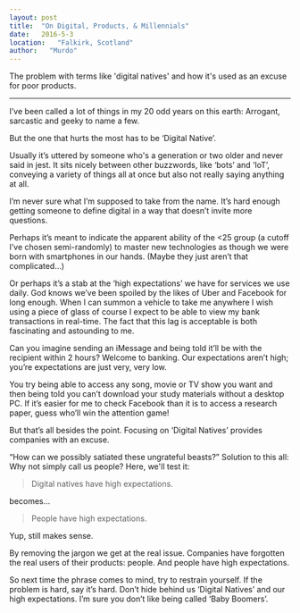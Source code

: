 ```yaml
---
layout: post
title:  "On Digital, Products, & Millennials"
date:   2016-5-3
location:   "Falkirk, Scotland"
author:   "Murdo"
---
```


The problem with terms like 'digital natives' and how it's used as an excuse for poor products.

---

I’ve been called a lot of things in my 20 odd years on this earth: Arrogant, sarcastic and geeky to name a few.

But the one that hurts the most has to be ‘Digital Native’.

Usually it’s uttered by someone who's a generation or two older and never said in jest. It sits nicely between other buzzwords, like ‘bots’ and ‘IoT’, conveying a variety of things all at once but also not really saying anything at all.

I’m never sure what I’m supposed to take from the name. It’s hard enough getting someone to define digital in a way that doesn’t invite more questions.

Perhaps it’s meant to indicate the apparent ability of the <25 group (a cutoff I’ve chosen semi-randomly) to master new technologies as though we were born with smartphones in our hands. (Maybe they just aren’t that complicated…)

Or perhaps it’s a stab at the ‘high expectations’ we have for services we use daily. God knows we’ve been spoiled by the likes of Uber and Facebook for long enough. When I can summon a vehicle to take me anywhere I wish using a piece of glass of course I expect to be able to view my bank transactions in real-time. The fact that this lag is acceptable is both fascinating and astounding to me.

Can you imagine sending an iMessage and being told it’ll be with the recipient within 2 hours? Welcome to banking.
Our expectations aren’t high; you’re expectations are just very, very low.

You try being able to access any song, movie or TV show you want and then being told you can’t download your study materials without a desktop PC. If it’s easier for me to check Facebook than it is to access a research paper, guess who’ll win the attention game!

But that’s all besides the point. Focusing on ‘Digital Natives’ provides companies with an excuse.

“How can we possibly satiated these ungrateful beasts?”
Solution to this all: Why not simply call us people? Here, we'll test it:

>Digital natives have high expectations.

becomes…

>People have high expectations.

Yup, still makes sense.

By removing the jargon we get at the real issue. Companies have forgotten the real users of their products: people. And people have high expectations.

So next time the phrase comes to mind, try to restrain yourself. If the problem is hard, say it’s hard. Don’t hide behind us ‘Digital Natives’ and our high expectations. I’m sure you don’t like being called ‘Baby Boomers’.
